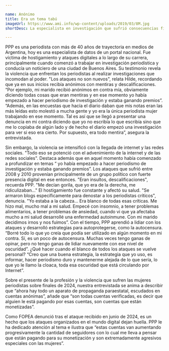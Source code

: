 ```yaml
---

name: Anónimo
title: Era un tema tabú
imageUrl: https://www.ami.info/wp-content/uploads/2019/03/8M.jpg
shortDesc: La especialista en investigación que sufrió consecuencias físicas y familiares por el hostigamiento.

---
```



PPP es una periodista con más de 40 años de trayectoria en medios de Argentina, hoy es una especialista de datos de un portal nacional. Fue víctima de hostigamiento y ataques digitales a lo largo de su carrera, principalmente cuando comenzó a trabajar en investigación periodística y conducía un noticiero de una ciudad de Buenos Aires. Su testimonio revela la violencia que enfrentan los periodistas al realizar investigaciones que incomodan al poder.
"Los ataques no son nuevos", relata Hilde, recordando que ya en sus inicios recibía anónimos con mentiras y descalificaciones. “Por ejemplo, mi marido recibió anónimos en contra mía, obviamente diciendo todas cosas que eran mentiras y en ese momento yo había empezado a hacer periodismo de investigación y estaba ganando premios”.
“Además, en las encuestas que hacía el diario daban que mis notas eran las más leídas esto molestó a mucha gente y yo era la única periodista mujer trabajando en ese momento. Tal es así que se llegó a presentar una denuncia en mi contra diciendo que yo no escribía lo que escribía sino que me lo copiaba de algún lado y de hecho el diario empezó una investigación para ver si eso era cierto. Por supuesto, era todo mentira”, asegura la entrevistada.

Sin embargo, la violencia se intensificó con la llegada de internet y las redes sociales. "Todo eso se potenció con el advenimiento de la internet y de las redes sociales".
Destaca además que en aquel momento había comenzado a profundizar en temas “ yo había empezado a hacer periodismo de investigación y estaba ganando premios”. 
Los ataques que sufrió entre 2008 y 2010 provenían principalmente de un grupo político con fuerte presencia digital en ese entonces. "Eran insultos, descalificaciones", recuerda PPP. "Me decían gorila, que yo era de la derecha, me ridiculizaban…"
El hostigamiento fue constante y afectó su salud. "Se armaron blogs específicamente para denostar a los periodistas críticos", denuncia. "Yo estaba a la cabeza... Era blanco de todas esas críticas. Me hizo mal, mucho mal a mi salud. Empecé con insomnio, a tener problemas alimentarios, a tener problemas de ansiedad, cuando vi que ya afectaba mucho a mi salud desarrollé una enfermedad autoinmune. Con mi marido decidimos irnos  y nos fuimos”.
Con el tiempo, PPP aprendió a lidiar con los ataques y desarrolló estrategias para autoprotegerse, como la autocensura. “Borré todo lo que yo creía que podía ser utilizado en algún momento en mi contra. Sí, es un poco de autocensura. Muchas veces tengo ganas de opinar, pero no tengo ganas de lidiar nuevamente con ese nivel de oscuridad”. 
¿Qué hacer cuando el blanco de todos los ataques se vuelve personal? “Creo que una buena estrategia, la estrategia que yo uso, es informar, hacer periodismo duro y mantenerme alejada de lo que sería, lo que yo le llamo la cloaca, toda esa oscuridad que está circulando por Internet”. 

Sobre el presente de la profesión y la violencia que sufren las mujeres periodistas sobre finales de 2024, nuestra entrevistada se anima a describir que “ahora hay todo un aparato de propaganda paraestatal, escudados en cuentas anónimas”, añade que “son todas cuentas verificadas, es decir que alguien le está pagando por esas cuentas, son cuentas que están monetizadas”. 

Como FOPEA denunció tras el ataque recibido en junio de 2024, es un hecho que los ataques organizados en el mundo digital dejan huella. PPP le ha dedicado atención al tema e ilustra que “estas cuentas van aumentando progresivamente la cantidad de seguidores con lo cual me lleva a pensar que están pagando para su monetización y son extremadamente agresivos especiales con las mujeres”.